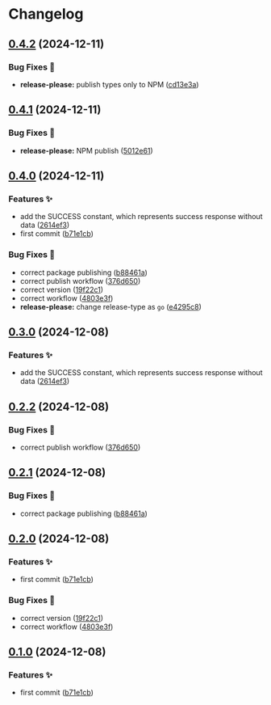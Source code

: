 # Changelog

## [0.4.2](https://github.com/hugomods/jsend/compare/v0.4.1...v0.4.2) (2024-12-11)


### Bug Fixes 🐞

* **release-please:** publish types only to NPM ([cd13e3a](https://github.com/hugomods/jsend/commit/cd13e3ae59949a438ce132c3429499d314d9a98c))

## [0.4.1](https://github.com/hugomods/jsend/compare/v0.4.0...v0.4.1) (2024-12-11)


### Bug Fixes 🐞

* **release-please:** NPM publish ([5012e61](https://github.com/hugomods/jsend/commit/5012e61b2bbd97e872d7cdf51b5748dcc6341d13))

## [0.4.0](https://github.com/hugomods/jsend/compare/v0.3.0...v0.4.0) (2024-12-11)


### Features ✨

* add the SUCCESS constant, which represents success response without data ([2614ef3](https://github.com/hugomods/jsend/commit/2614ef390e17394fd6ad81d9164a3673a1a42f95))
* first commit ([b71e1cb](https://github.com/hugomods/jsend/commit/b71e1cb7898dcc7f559a40f419df063c5ea445d0))


### Bug Fixes 🐞

* correct package publishing ([b88461a](https://github.com/hugomods/jsend/commit/b88461a660f910feb0bd4f1c9c01a930a27ddf27))
* correct publish workflow ([376d650](https://github.com/hugomods/jsend/commit/376d650168af976efe785727e332466d54c5a482))
* correct version ([19f22c1](https://github.com/hugomods/jsend/commit/19f22c17670e6459f37982fd48ace84bd53336e2))
* correct workflow ([4803e3f](https://github.com/hugomods/jsend/commit/4803e3fa1b1ee286bffdb25ad5fc1aecc21e7471))
* **release-please:** change release-type as `go` ([e4295c8](https://github.com/hugomods/jsend/commit/e4295c839a42f14528912d2e3bdb8654a20ac09b))

## [0.3.0](https://github.com/hugomods/jsend/compare/jsend/v0.2.2...jsend/v0.3.0) (2024-12-08)


### Features ✨

* add the SUCCESS constant, which represents success response without data ([2614ef3](https://github.com/hugomods/jsend/commit/2614ef390e17394fd6ad81d9164a3673a1a42f95))

## [0.2.2](https://github.com/hugomods/jsend/compare/jsend/v0.2.1...jsend/v0.2.2) (2024-12-08)


### Bug Fixes 🐞

* correct publish workflow ([376d650](https://github.com/hugomods/jsend/commit/376d650168af976efe785727e332466d54c5a482))

## [0.2.1](https://github.com/hugomods/jsend/compare/jsend/v0.2.0...jsend/v0.2.1) (2024-12-08)


### Bug Fixes 🐞

* correct package publishing ([b88461a](https://github.com/hugomods/jsend/commit/b88461a660f910feb0bd4f1c9c01a930a27ddf27))

## [0.2.0](https://github.com/hugomods/jsend/compare/jsend-v0.1.0...jsend/v0.2.0) (2024-12-08)


### Features ✨

* first commit ([b71e1cb](https://github.com/hugomods/jsend/commit/b71e1cb7898dcc7f559a40f419df063c5ea445d0))


### Bug Fixes 🐞

* correct version ([19f22c1](https://github.com/hugomods/jsend/commit/19f22c17670e6459f37982fd48ace84bd53336e2))
* correct workflow ([4803e3f](https://github.com/hugomods/jsend/commit/4803e3fa1b1ee286bffdb25ad5fc1aecc21e7471))

## [0.1.0](https://github.com/hugomods/jsend/compare/v0.0.1...v0.1.0) (2024-12-08)


### Features ✨

* first commit ([b71e1cb](https://github.com/hugomods/jsend/commit/b71e1cb7898dcc7f559a40f419df063c5ea445d0))
